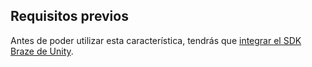 ## Requisitos previos

Antes de poder utilizar esta característica, tendrás que [integrar el SDK Braze de Unity]({{site.baseurl}}/developer_guide/sdk_integration/?sdktab=unity).